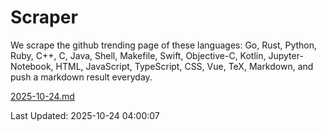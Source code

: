 # Scraper

We scrape the github trending page of these languages: Go, Rust, Python, Ruby, C++, C, Java, Shell, Makefile, Swift, Objective-C, Kotlin, Jupyter-Notebook, HTML, JavaScript, TypeScript, CSS, Vue, TeX, Markdown, and push a markdown result everyday.

[2025-10-24.md](https://github.com/yangwenmai/github-trending-backup/blob/master/2025-10-24.md)

Last Updated: 2025-10-24 04:00:07
